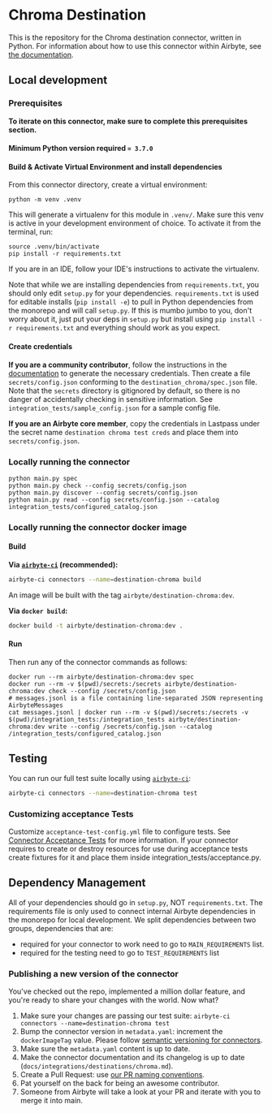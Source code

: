 # Chroma Destination

This is the repository for the Chroma destination connector, written in Python.
For information about how to use this connector within Airbyte, see [the documentation](https://docs.airbyte.com/integrations/destinations/chroma).

## Local development

### Prerequisites

**To iterate on this connector, make sure to complete this prerequisites section.**

#### Minimum Python version required `= 3.7.0`

#### Build & Activate Virtual Environment and install dependencies

From this connector directory, create a virtual environment:

```
python -m venv .venv
```

This will generate a virtualenv for this module in `.venv/`. Make sure this venv is active in your
development environment of choice. To activate it from the terminal, run:

```
source .venv/bin/activate
pip install -r requirements.txt
```

If you are in an IDE, follow your IDE's instructions to activate the virtualenv.

Note that while we are installing dependencies from `requirements.txt`, you should only edit `setup.py` for your dependencies. `requirements.txt` is
used for editable installs (`pip install -e`) to pull in Python dependencies from the monorepo and will call `setup.py`.
If this is mumbo jumbo to you, don't worry about it, just put your deps in `setup.py` but install using `pip install -r requirements.txt` and everything
should work as you expect.

#### Create credentials

**If you are a community contributor**, follow the instructions in the [documentation](https://docs.airbyte.com/integrations/destinations/chroma)
to generate the necessary credentials. Then create a file `secrets/config.json` conforming to the `destination_chroma/spec.json` file.
Note that the `secrets` directory is gitignored by default, so there is no danger of accidentally checking in sensitive information.
See `integration_tests/sample_config.json` for a sample config file.

**If you are an Airbyte core member**, copy the credentials in Lastpass under the secret name `destination chroma test creds`
and place them into `secrets/config.json`.

### Locally running the connector

```
python main.py spec
python main.py check --config secrets/config.json
python main.py discover --config secrets/config.json
python main.py read --config secrets/config.json --catalog integration_tests/configured_catalog.json
```

### Locally running the connector docker image

#### Build

**Via [`airbyte-ci`](https://github.com/airbytehq/airbyte/blob/main/airbyte-ci/connectors/pipelines/README.md) (recommended):**

```bash
airbyte-ci connectors --name=destination-chroma build
```

An image will be built with the tag `airbyte/destination-chroma:dev`.

**Via `docker build`:**

```bash
docker build -t airbyte/destination-chroma:dev .
```

#### Run

Then run any of the connector commands as follows:

```
docker run --rm airbyte/destination-chroma:dev spec
docker run --rm -v $(pwd)/secrets:/secrets airbyte/destination-chroma:dev check --config /secrets/config.json
# messages.jsonl is a file containing line-separated JSON representing AirbyteMessages
cat messages.jsonl | docker run --rm -v $(pwd)/secrets:/secrets -v $(pwd)/integration_tests:/integration_tests airbyte/destination-chroma:dev write --config /secrets/config.json --catalog /integration_tests/configured_catalog.json
```

## Testing

You can run our full test suite locally using [`airbyte-ci`](https://github.com/airbytehq/airbyte/blob/main/airbyte-ci/connectors/pipelines/README.md):

```bash
airbyte-ci connectors --name=destination-chroma test
```

### Customizing acceptance Tests

Customize `acceptance-test-config.yml` file to configure tests. See [Connector Acceptance Tests](https://docs.airbyte.com/connector-development/testing-connectors/connector-acceptance-tests-reference) for more information.
If your connector requires to create or destroy resources for use during acceptance tests create fixtures for it and place them inside integration_tests/acceptance.py.

## Dependency Management

All of your dependencies should go in `setup.py`, NOT `requirements.txt`. The requirements file is only used to connect internal Airbyte dependencies in the monorepo for local development.
We split dependencies between two groups, dependencies that are:

- required for your connector to work need to go to `MAIN_REQUIREMENTS` list.
- required for the testing need to go to `TEST_REQUIREMENTS` list

### Publishing a new version of the connector

You've checked out the repo, implemented a million dollar feature, and you're ready to share your changes with the world. Now what?

1. Make sure your changes are passing our test suite: `airbyte-ci connectors --name=destination-chroma test`
2. Bump the connector version in `metadata.yaml`: increment the `dockerImageTag` value. Please follow [semantic versioning for connectors](https://docs.airbyte.com/contributing-to-airbyte/resources/pull-requests-handbook/#semantic-versioning-for-connectors).
3. Make sure the `metadata.yaml` content is up to date.
4. Make the connector documentation and its changelog is up to date (`docs/integrations/destinations/chroma.md`).
5. Create a Pull Request: use [our PR naming conventions](https://docs.airbyte.com/contributing-to-airbyte/resources/pull-requests-handbook/#pull-request-title-convention).
6. Pat yourself on the back for being an awesome contributor.
7. Someone from Airbyte will take a look at your PR and iterate with you to merge it into main.
